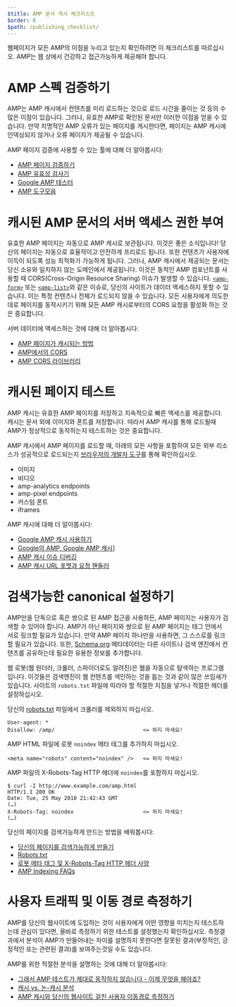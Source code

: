 ```yaml
---
$title: AMP 문서 게시 체크리스트
$order: 0
$path: /publishing_checklist/
---
```


웹페이지가 모든 AMP의 이점을 누리고 있는지 확인하려면 이 체크리스트를 따르십시오. AMP는 웹 상에서 건강하고 접근가능하게 제공해야 합니다.


# AMP 스펙 검증하기

AMP는 AMP 캐시에서 컨텐츠를 미리 로드하는 것으로 로드 시간을 줄이는 것 등의 수많은 이점이 있습니다. 그러나, 유효한 AMP로 확인된 문서만 이러한 이점을 얻을 수 있습니다. 만약 치명적인 AMP 오류가 있는 페이지를 게시한다면, 페이지는 AMP 캐시에 인덱싱되지 않거나 오류 페이지가 제공될 수 있습니다.

AMP 페이지 검증에 사용할 수 있는 툴에 대해 더 알아봅시다:



*   [AMP 페이지 검증하기](../../../documentation/guides-and-tutorials/learn/validation-workflow/validate_amp.md?format=websites)
*   [AMP 유효성 검사기](https://validator.ampproject.org/)
*   [Google AMP 테스터](https://search.google.com/test/amp)
*   [AMP 도구모음](../../../documentation/tools.html?format=websites) 


# 캐시된 AMP 문서의 서버 액세스 권한 부여

유효한 AMP 페이지는 자동으로 AMP 캐시로 보관됩니다. 이것은 좋은 소식입니다! 당신의 페이지는 자동으로 효율적이고 안전하게 프리로드 됩니다. 또한 컨텐츠가 사용자에 이득이 되도록 성능 최적화가 가능하게 됩니다. 그러나, AMP 캐시에서 제공되는 문서는 당신 소유와 일치하지 않는 도메인에서 제공됩니다. 이것은 동적인 AMP 컴포넌트를 사용할 때 CORS(Cross-Origin Resource Sharing) 이슈가 발생할 수 있습니다.
[`<amp-form>`](../../../documentation/components/reference/amp-form.md?format=websites) 또는 [`<amp-list>`](../../../documentation/components/reference/amp-list.md?format=websites)와 같은 이슈로, 당신의 사이트가 데이터 액세스하지 못할 수 있습니다. 이는 특정 컨텐츠나 전체가 로드되지 않을 수 있습니다. 모든 사용자에게 의도한 데로 페이지를 동작시키기 위해 모든 AMP 캐시로부터의 CORS 요청을 활성화 하는 것은 중요합니다.

서버 데이터에 액세스하는 것에 대해 더 알아봅시다:



*   [AMP 페이지가 캐시되는 방법](../../../documentation/guides-and-tutorials/learn/amp-caches-and-cors/how_amp_pages_are_cached.md?format=websites)
*   [AMP에서의 CORS](../../../documentation/guides-and-tutorials/learn/amp-caches-and-cors/amp-cors-requests.md?format=websites)
*   [AMP CORS 라이브러리](https://www.npmjs.com/package/amp-toolbox-cors)


# 캐시된 페이지 테스트
AMP 캐시는 유효한 AMP 페이지를 저장하고 지속적으로 빠른 액세스를 제공합니다. 캐시는 문서 외에 이미지와 폰트를 저장합니다. 따라서 AMP 캐시를 통해 로드될때 AMP가 정상적으로 동작하는지 테스트하는 것은 중요합니다.


AMP 캐시에서 AMP 페이지를 로드할 때, 아래의 모든 사항을 포함하여 모든 외부 리소스가 성공적으로 로드되는지 [브라우저의 개발자 도구](https://developers.google.com/web/tools/chrome-devtools/)를 통해 확인하십시오. 

* 이미지
* 비디오
* amp-analytics endpoints
* amp-pixel endpoints
* 커스텀 폰트
* iframes

AMP 캐시에 대해 더 알아봅시다:

*   [Google AMP 캐시 사용하기](../../../documentation/examples/documentation/Using_the_Google_AMP_Cache.html?format=websites)
*   [Google의 AMP, Google AMP 캐시](https://developers.google.com/amp/cache/overview)]
*   [AMP 캐시 이슈 디버깅](../../../documentation/guides-and-tutorials/learn/amp-caches-and-cors/amp-cache-debugging.md?format=websites)
*   [AMP 캐시 URL 포멧과 요청 핸들러](../../../documentation/guides-and-tutorials/learn/amp-caches-and-cors/amp-cache-urls.md?format=websites)

# 검색가능한 canonical 설정하기

AMP만을 단독으로 혹은 쌍으로 된 AMP 접근을 사용하든, AMP 페이지는 사용자가 검색할 수 있어야 합니다. AMP가 아닌 페이지와 쌍으로 된 AMP 페이지는 <head> 태그 안에서 서로 링크할 필요가 있습니다. 만약 AMP 페이지 하나만을 사용하면, 그 스스로를 링크할 필요가 있습니다. 또한, [Schema.org](https://schema.org/) 메타데이터는 다른 사이트나 검색 엔진에서 컨텐츠를 공유하는데 필요한 유용한 정보를 추가합니다.

웹 로봇(웹 원더러, 크롤러, 스파이더로도 알려진)은 웹을 자동으로 탐색하는 프로그램입니다. 이것들은 검색엔진이 웹 컨텐츠를 색인하는 것을 돕는 것과 같이 많은 쓰임새가 있습니다. 사이트의 `robots.txt` 파일에 따라야 할 적절한 지침을 넣거나 적절한 헤더를 설정하십시오.

당신의 [robots.txt](https://support.google.com/webmasters/answer/6062608?hl=en) 파일에서 크롤러를 제외하지 마십시오.

```
User-agent: *
Disallow: /amp/                            <= 하지 마세요!
```

AMP HTML 파일에 로봇 `noindex` 메타 테그를 추가하지 마십시오.
```
<meta name="robots" content="noindex" />   <= 하지 마세요!
```

AMP 파일의 X-Robots-Tag HTTP 헤더에 `noindex`를 포함하지 마십시오.
```
$ curl -I http://www.example.com/amp.html
HTTP/1.1 200 OK
Date: Tue, 25 May 2010 21:42:43 GMT
(…)
X-Robots-Tag: noindex                      <= 하지 마세요!
(…)
```

당신의 페이지를 검색가능하게 만드는 방법을 배워봅시다:



*   [당신의 페이지를 검색가능하게 만들기](discovery.md?format=websites)
*   [Robots.txt](http://www.robotstxt.org/)
*   [로봇 메타 태그 및 X-Robots-Tag HTTP 헤더 사양](https://developers.google.com/search/reference/robots_meta_tag)
*   [AMP Indexing FAQs](https://productforums.google.com/forum/?hl=en#!category-topic/webmasters/Vrgj-a-gtm0)


# 사용자 트래픽 및 이동 경로 측정하기

AMP를 당신의 웹사이트에 도입하는 것이 사용자에게 어떤 영향을 미치는지 테스트하는데 관심이 있다면, 올바로 측정하기 위한 테스트를 설정했는지 확인하십시오. 측정결과에서 분석이 AMP가 만들어내는 차이를 설명하지 못한다면 잘못된 결과(부정적인, 긍정적인 또는 관련된 결과)를 보여주는것일 수도 있습니다.

AMP를 위한 적절한 분석을 설명하는 것에 대해 더 알아봅시다:



*   [그래서 AMP 테스트가 제대로 동작하지 않습니다 - 이제 무엇을 해야죠?](https://blog.amp.dev/2018/11/08/so-your-amp-test-doesnt-perform%e2%80%8a-%e2%80%8anow-what/)
*   [캐시 vs. 논-캐시 분석](https://support.google.com/analytics/answer/6343176?hl=en#cache)
*   [AMP 캐시와 당신의 웹사이트 걸친 사용자 이동경로 측정하기](https://blog.amp.dev/2018/11/08/so-your-amp-test-doesnt-perform%e2%80%8a-%e2%80%8anow-what/)

 
